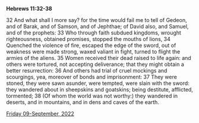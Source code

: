 **Hebrews 11:32-38**

32 And what shall I more say? for the time would fail me to tell of Gedeon, and of Barak, and of Samson, and of Jephthae; of David also, and Samuel, and of the prophets: 33 Who through faith subdued kingdoms, wrought righteousness, obtained promises, stopped the mouths of lions, 34 Quenched the violence of fire, escaped the edge of the sword, out of weakness were made strong, waxed valiant in fight, turned to flight the armies of the aliens. 35 Women received their dead raised to life again: and others were tortured, not accepting deliverance; that they might obtain a better resurrection: 36 And others had trial of cruel mockings and scourgings, yea, moreover of bonds and imprisonment: 37 They were stoned, they were sawn asunder, were tempted, were slain with the sword: they wandered about in sheepskins and goatskins; being destitute, afflicted, tormented; 38 (Of whom the world was not worthy:) they wandered in deserts, and in mountains, and in dens and caves of the earth.

[Friday 09-September, 2022](https://t.me/s/daily_scripture)
